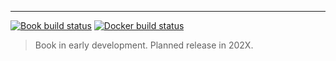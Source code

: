 ---

[![Book build status](https://github.com/XiangyunHuang/masr/workflows/Render-Book/badge.svg?branch=devel)](https://github.com/XiangyunHuang/masr/actions?workflow=Render-Book) [![Docker build status](https://github.com/XiangyunHuang/masr/workflows/Build-Docker/badge.svg?branch=devel)](https://github.com/XiangyunHuang/masr/actions?workflow=Build-Docker)

> Book in early development. Planned release in 202X.
